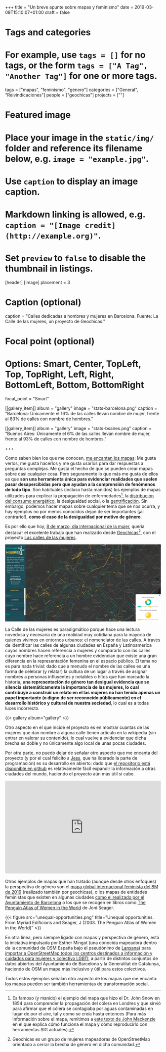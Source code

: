+++
title = "Un breve apunte sobre mapas y feminismo"
date = 2019-03-08T15:10:07+01:00
draft = false

# Tags and categories
# For example, use `tags = []` for no tags, or the form `tags = ["A Tag", "Another Tag"]` for one or more tags.
tags = ["mapas", "feminismo", "género"]
categories = ["General", "Reivindicaciones"]
people = ["geochicas"]
projects = [""]

# Featured image
# Place your image in the `static/img/` folder and reference its filename below, e.g. `image = "example.jpg"`.
# Use `caption` to display an image caption.
#   Markdown linking is allowed, e.g. `caption = "[Image credit](http://example.org)"`.
# Set `preview` to `false` to disable the thumbnail in listings.
[header]
[image]
placement = 3
# Caption (optional)
caption = "Calles dedicadas a hombres y mujeres en Barcelona. Fuente: La Calle de las mujeres, un proyecto de Geochicas."

# Focal point (optional)
# Options: Smart, Center, TopLeft, Top, TopRight, Left, Right, BottomLeft, Bottom, BottomRight
focal_point = "Smart"


[[gallery_item]]
album = "gallery"
image = "stats-barcelona.png"
caption = "Barcelona: Únicamente el 16% de las calles llevan nombre de mujer, frente al 83% de calles con nombre de hombres."


[[gallery_item]]
album = "gallery"
image = "stats-bsaires.png"
caption = "Buenos Aires: Únicamente el 6% de las calles llevan nombre de mujer, frente al 93% de calles con nombre de hombres."


+++

Como saben bien los que me conocen, [me encantan los mapas](/tags/mapas/): Me gusta verlos, me gusta hacerlos y me gusta usarlos para dar respuestas a preguntas complejas. Me gusta el hecho de que se pueden crear mapas sobre casi cualquier cosa. Pero seguramente lo que más me gusta de ellos es que **son una herramienta única para evidenciar realidades que suelen pasar desapercibidas pero que ayudan a la comprensión de fenómenos de todo tipo**. Son habituales (incluso hasta manidos) los ejemplos de mapas utilizados para explicar la propagación de enfermedades[^snow-map], la [distribución del consumo energético](https://data.worldbank.org/indicator/EG.USE.ELEC.KH.PC?view=map), la desigualdad social, o la [gentrificación](https://www.theguardian.com/cities/2016/sep/30/worlds-most-gentrified-cities-crime-stats-coffee-shops). Sin embargo, podemos hacer mapas sobre cualquier tema que se nos ocurra, y hay ejemplos no por menos conocidos dejan de ser importantes (¡al contrario!), **como el caso de la desigualdad por motivo de género**.

Es por ello que hoy, [8 de marzo, día internacional de la mujer](https://es.wikipedia.org/wiki/D%C3%ADa_Internacional_de_la_Mujer), quería destacar el excelente trabajo que han realizado desde [Geochicas](http://geochicas.org)[^geochicas], con el proyecto [Las calles de las mujeres](https://geochicasosm.github.io/lascallesdelasmujeres/).

![Calles dedicadas a hombres y mujeres en Barcelona. Fuente: La Calle de las mujeres, un proyecto de Geochicas](featured.png)

La Calle de las mujeres es paradigmático porque hace una lectura novedosa y necesaria de una realidad muy cotidiana para la mayoría de quienes vivimos en entornos urbanos: el nomenclator de las calles. A través de identificar las calles de algunas ciudades en España y Latinoamerica cuyos nombres hacen referencia a mujeres y compararlo con las calles cuyo nombre hace referencia a un hombre evidencian que existe una gran diferencia en la representación femenina en el espacio público. El tema no es para nada trivial: dado que a menudo el nombre de las calles es una forma de celebrar (y relatar) la cultura de un lugar a través de asignar nombres a personas influyentes y notables o hitos que han marcado la historia, **una representación de género tan desigual evidencia que se silencia sistemáticamente la importancia de las mujeres, lo cual contribuye a construir un relato en el las mujeres no han tenido apenas un papel importante (o digno de ser reconocido públicamente) en el desarrollo histórico y cultural de nuestra sociedad**, lo cual es a todas luces incorrecto.

{{< gallery album="gallery" >}}

Otro aspecto en el que incide el proyecto es en mostrar cuantas de las mujeres que dan nombre a alguna calle tienen artículo en la wikipedia (sin entrar en valorar su contenido), lo cual vuelve a evidenciar que dicha brecha es doble y no únicamente algo local de unas pocas ciudades.

Por otra parte, no puedo dejar de señalar otro aspecto que me encanta del proyecto (y por el cual felicito a [Jess](https://github.com/jessisena), que ha liderado la parte de programación) es su desarrollo en abierto: dado que [el repositorio está disponible en github](https://github.com/geochicasosm/lascallesdelasmujeres) es relativamente fácil expandir la información a otras ciudades del mundo, haciendo el proyecto aún más útil si cabe.

<iframe width="100%" height="300px" frameBorder="0" allowfullscreen src="https://umap.openstreetmap.fr/ca/map/mapa-global-internaciona-feminista-8m-2019_298894?scaleControl=false&miniMap=false&scrollWheelZoom=false&zoomControl=true&allowEdit=false&moreControl=true&searchControl=null&tilelayersControl=null&embedControl=null&datalayersControl=true&onLoadPanel=undefined&captionBar=false"></iframe>

Otros ejemplos de mapas que han tratado (aunque desde otros enfoques) la perspectiva de género son el [mapa global internacional feminista del 8M de 2019](https://umap.openstreetmap.fr/ca/map/mapa-global-internacional-feminista-8m-2019_298894#6/40.372/-2.900) (realizado también por geochicas), o los mapas de entidades feministas que existen en algunas ciudades [como el realizado por el Ayuntamiento de Barcelona](https://ajuntament.barcelona.cat/dones/es/recursos-y-actualidad/mapa-de-entidades-feministas) o los que se recogen en libros como [The Penguin Atlas of Women in the World](https://www.penguinrandomhouse.com/books/303719/the-penguin-atlas-of-women-in-the-world-by-joni-seager/9780143114512) de Joni Seager.

{{< figure src="unequal-opportunities.png" title="Unequal opportunities. From Myriad Edificions and Seager, J (2003. The Penguin Atlas of Women in the World)" >}}

En otra línea, pero siempre ligado con mapas y perspectiva de género, está la iniciativa impulsada por Esther Mingot (una conocida mapeadora dentro de la comunidad de OSM España bajo el pseudónimo de [Lanxana](https://www.openstreetmap.org/user/lanxana)) para [importar a OpenStreetMap todos los centros destinados a información y cuidados para mujeres y colectivo LGBTI](https://wiki.openstreetmap.org/wiki/Import_information_and_care_points_for_women_and_LGTBI_collectives_in_Catalunya), a partir de distintos conjuntos de datos abiertos del Ayuntamiento de Barcelona y la Generalitat de Catalunya, haciendo de OSM un mapa más inclusivo y útil para estos colectivos.

Todos estos ejemplos señalan otro aspecto de los mapas que me encanta: los mapas pueden ser también herramientas de transformación social.

[^snow-map]: Es famoso (y manido) el ejemplo del mapa que hizo el Dr. John Snow en 1854 para comprender la propagación del cólera en Londres y que sirvió para afirmar que el cólera se contagiaba por aguas contaminadas en lugar de por el aire, tal y como se creía hasta entonces (Para más información sobre el mapa, remitimos a [este texto de John Mackenzie](https://www1.udel.edu/johnmack/frec682/cholera/cholera2.html) en el que explica cómo funciona el mapa y cómo reproducirlo con herramientas SIG actuales).
[^geochicas]: Geochicas es un grupo de mujeres mapeadoras de OpenStreetMap orientado a cerrar la brecha de género en dicha comunidad.
